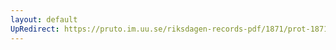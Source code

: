 ```yaml
---
layout: default
UpRedirect: https://pruto.im.uu.se/riksdagen-records-pdf/1871/prot-1871-urtima-fk--916.pdf
---
```

